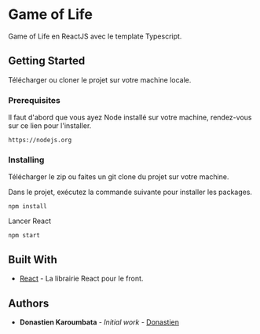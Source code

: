# Game of Life

Game of Life en ReactJS avec le template Typescript.

## Getting Started

Télécharger ou cloner le projet sur votre machine locale.

### Prerequisites

Il faut d'abord que vous ayez Node installé sur votre machine, rendez-vous sur ce lien pour l'installer.

```
https://nodejs.org
```

### Installing

Télécharger le zip ou faites un git clone du projet sur votre machine.

Dans le projet, exécutez la commande suivante pour installer les packages.

```
npm install
```

Lancer React

```
npm start
```

## Built With

* [React](https://fr.reactjs.org/) - La librairie React pour le front.

## Authors

* **Donastien Karoumbata** - *Initial work* - [Donastien](https://github.com/donastien)
